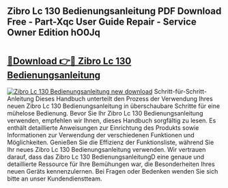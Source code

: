 ## Zibro Lc 130 Bedienungsanleitung PDF Download Free - Part-Xqc User Guide Repair - Service Owner Edition hO0Jq

# <h2><a href="http://df5ph6.blite.top/?on=Zibro+Lc+130+Bedienungsanleitung">🔗Download 👉🔴 Zibro Lc 130 Bedienungsanleitung</a></h2>

[![Zibro Lc 130 Bedienungsanleitung new download](https://i.imgur.com/lujVjoI.png)](http://df5ph6.blite.top/?on=Zibro+Lc+130+Bedienungsanleitung)
Schritt-für-Schritt-Anleitung Dieses Handbuch unterteilt den Prozess der Verwendung Ihres neuen Zibro Lc 130 Bedienungsanleitung in überschaubare Schritte für eine mühelose Bedienung. Bevor Sie Ihr Zibro Lc 130 Bedienungsanleitung verwenden, empfehlen wir Ihnen, dieses Handbuch sorgfältig zu lesen. Es enthält detaillierte Anweisungen zur Einrichtung des Produkts sowie Informationen zur Verwendung der verschiedenen Funktionen und Möglichkeiten. Genießen Sie die Effizienz der Funktionsliste, während Sie Ihr neues Zibro Lc 130 Bedienungsanleitung verwenden. Wir vertrauen darauf, dass das Zibro Lc 130 BedienungsanleitungD eine genaue und detaillierte Ressource für Ihre Bemühungen war, die Besonderheiten Ihres neuen Geräts kennenzulernen. Bei Fragen oder Bedenken wenden Sie sich bitte an unser Kundendienstteam.
